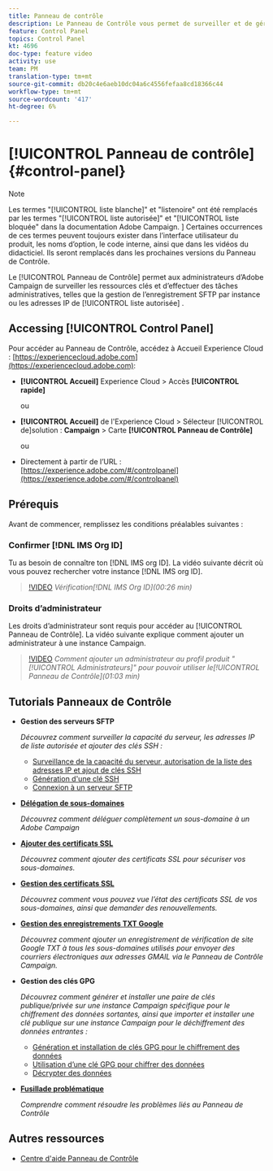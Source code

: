 ```yaml
---
title: Panneau de contrôle
description: Le Panneau de Contrôle vous permet de surveiller et de gérer votre enregistrement SFTP par instance et par liste autorisée d’adresses IP.
feature: Control Panel
topics: Control Panel
kt: 4696
doc-type: feature video
activity: use
team: PM
translation-type: tm+mt
source-git-commit: db20c4e6aeb10dc04a6c4556fefaa8cd18366c44
workflow-type: tm+mt
source-wordcount: '417'
ht-degree: 6%

---
```



# [!UICONTROL Panneau de contrôle] {#control-panel}

>[!NOTE]
>
>Les termes &quot;[!UICONTROL liste blanche]&quot; et &quot;listenoire&quot; ont été remplacés par les termes &quot;[!UICONTROL liste autorisée]&quot; et &quot;[!UICONTROL liste bloquée&quot; dans la documentation Adobe Campaign. ] Certaines occurrences de ces termes peuvent toujours exister dans l’interface utilisateur du produit, les noms d’option, le code interne, ainsi que dans les vidéos du didacticiel. Ils seront remplacés dans les prochaines versions du Panneau de Contrôle.

Le [!UICONTROL Panneau de Contrôle] permet aux administrateurs d’Adobe Campaign de surveiller les ressources clés et d’effectuer des tâches administratives, telles que la gestion de l’enregistrement SFTP par instance ou les adresses IP de [!UICONTROL liste autorisée] .

## Accessing [!UICONTROL Control Panel]

Pour accéder au Panneau de Contrôle, accédez à Accueil Experience Cloud : [https://experiencecloud.adobe.com](https://experiencecloud.adobe.com):

* **[!UICONTROL Accueil]** Experience Cloud > Accès **[!UICONTROL rapide]**

   ou
* **[!UICONTROL Accueil]** de l&#39;Experience Cloud > Sélecteur [!UICONTROL de]solution : **Campaign** > Carte **[!UICONTROL Panneau de Contrôle]**

   ou

* Directement à partir de l’URL : [https://experience.adobe.com/#/controlpanel](https://experience.adobe.com/#/controlpanel)

## Prérequis

Avant de commencer, remplissez les conditions préalables suivantes :

### Confirmer [!DNL IMS Org ID]

Tu as besoin de connaître ton [!DNL IMS org ID]. La vidéo suivante décrit où vous pouvez rechercher votre instance [!DNL IMS org ID].

>[!VIDEO](https://video.tv.adobe.com/v/27183?quality=12)
*Vérification[!DNL IMS Org ID](00:26 min)*

### Droits d’administrateur

Les droits d’administrateur sont requis pour accéder au [!UICONTROL Panneau de Contrôle].
La vidéo suivante explique comment ajouter un administrateur à une instance Campaign.

>[!VIDEO](https://video.tv.adobe.com/v/27147?quality=12)
*Comment ajouter un administrateur au profil produit &quot;[!UICONTROL Administrateurs]&quot; pour pouvoir utiliser le[!UICONTROL Panneau de Contrôle](01:03 min)*

## Tutorials Panneaux de Contrôle

* **Gestion des serveurs SFTP**

   *Découvrez comment surveiller la capacité du serveur, les adresses IP de liste autorisée et ajouter des clés SSH :*

   * [Surveillance de la capacité du serveur, autorisation de la liste des adresses IP et ajout de clés SSH](/help/administrating/control-panel/monitoring-server-capacity-allow-listing-adding-ssh-key.md)
   * [Génération d&#39;une clé SSH](/help/administrating/control-panel/generate-ssh-key.md)
   * [Connexion à un serveur SFTP](/help/administrating/control-panel/connect-to-sftp-server.md)
* **[Délégation de sous-domaines](/help/administrating/control-panel/subdomain-delegation.md)**

   *Découvrez comment déléguer complètement un sous-domaine à un Adobe Campaign*
* **[Ajouter des certificats SSL](/help/administrating/control-panel/adding-ssl-certificates.md)**

   *Découvrez comment ajouter des certificats SSL pour sécuriser vos sous-domaines.*
* **[Gestion des certificats SSL](/help/administrating/control-panel/managing-ssl-certificates.md)**

   *Découvrez comment vous pouvez vue l’état des certificats SSL de vos sous-domaines, ainsi que demander des renouvellements.*
* **[Gestion des enregistrements TXT Google](/help/administrating/control-panel/google-txt-record-management.md)**

   *Découvrez comment ajouter un enregistrement de vérification de site Google TXT à tous les sous-domaines utilisés pour envoyer des courriers électroniques aux adresses GMAIL via le Panneau de Contrôle Campaign.*

* **Gestion des clés GPG**

   *Découvrez comment générer et installer une paire de clés publique/privée sur une instance Campaign spécifique pour le chiffrement des données sortantes, ainsi que importer et installer une clé publique sur une instance Campaign pour le déchiffrement des données entrantes :*

   * [Génération et installation de clés GPG pour le chiffrement des données](./gpg-key-management/generating-and-installing-gpg-keys-for-data-encryption.md)
   * [Utilisation d’une clé GPG pour chiffrer des données](./gpg-key-management/using-a-gpg-key-to-encrypt-data.md)
   * [Décrypter des données](./gpg-key-management/decrypting-data.md)

* **[Fusillade problématique](/help/administrating/control-panel/trouble-shooting.md)**

   *Comprendre comment résoudre les problèmes liés au Panneau de Contrôle*

## Autres ressources

* [Centre d&#39;aide Panneau de Contrôle](https://docs.adobe.com/content/help/fr-FR/control-panel/using/control-panel-home.html)

